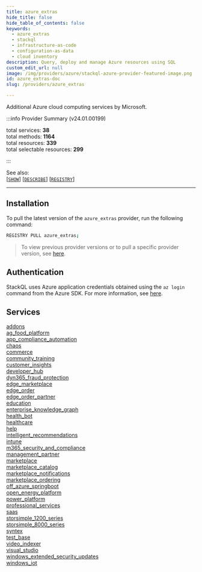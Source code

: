 ```yaml
---
title: azure_extras
hide_title: false
hide_table_of_contents: false
keywords:
  - azure_extras
  - stackql
  - infrastructure-as-code
  - configuration-as-data
  - cloud inventory
description: Query, deploy and manage Azure resources using SQL
custom_edit_url: null
image: /img/providers/azure/stackql-azure-provider-featured-image.png
id: azure_extras-doc
slug: /providers/azure_extras

---
```

 Additional Azure cloud computing services by Microsoft.  
    
:::info Provider Summary (v24.01.00199)

<div class="row">
<div class="providerDocColumn">
<span>total services:&nbsp;<b>38</b></span><br />
<span>total methods:&nbsp;<b>1164</b></span><br />
</div>
<div class="providerDocColumn">
<span>total resources:&nbsp;<b>339</b></span><br />
<span>total selectable resources:&nbsp;<b>299</b></span><br />
</div>
</div>

:::

See also:   
[[` SHOW `]](https://stackql.io/docs/language-spec/show) [[` DESCRIBE `]](https://stackql.io/docs/language-spec/describe)  [[` REGISTRY `]](https://stackql.io/docs/language-spec/registry)
* * * 

## Installation

To pull the latest version of the `azure_extras` provider, run the following command:  

```bash
REGISTRY PULL azure_extras;
```
> To view previous provider versions or to pull a specific provider version, see [here](https://stackql.io/docs/language-spec/registry).  

## Authentication


StackQL uses Azure application credentials obtained using the `az login` command from the Azure SDK.  For more information, see [here](https://learn.microsoft.com/en-us/cli/azure/authenticate-azure-cli).

## Services
<div class="row">
<div class="providerDocColumn">
<a href="/providers/azure_extras/addons/">addons</a><br />
<a href="/providers/azure_extras/ag_food_platform/">ag_food_platform</a><br />
<a href="/providers/azure_extras/app_compliance_automation/">app_compliance_automation</a><br />
<a href="/providers/azure_extras/chaos/">chaos</a><br />
<a href="/providers/azure_extras/commerce/">commerce</a><br />
<a href="/providers/azure_extras/community_training/">community_training</a><br />
<a href="/providers/azure_extras/customer_insights/">customer_insights</a><br />
<a href="/providers/azure_extras/developer_hub/">developer_hub</a><br />
<a href="/providers/azure_extras/dyn365_fraud_protection/">dyn365_fraud_protection</a><br />
<a href="/providers/azure_extras/edge_marketplace/">edge_marketplace</a><br />
<a href="/providers/azure_extras/edge_order/">edge_order</a><br />
<a href="/providers/azure_extras/edge_order_partner/">edge_order_partner</a><br />
<a href="/providers/azure_extras/education/">education</a><br />
<a href="/providers/azure_extras/enterprise_knowledge_graph/">enterprise_knowledge_graph</a><br />
<a href="/providers/azure_extras/health_bot/">health_bot</a><br />
<a href="/providers/azure_extras/healthcare/">healthcare</a><br />
<a href="/providers/azure_extras/help/">help</a><br />
<a href="/providers/azure_extras/intelligent_recommendations/">intelligent_recommendations</a><br />
<a href="/providers/azure_extras/intune/">intune</a><br />
</div>
<div class="providerDocColumn">
<a href="/providers/azure_extras/m365_security_and_compliance/">m365_security_and_compliance</a><br />
<a href="/providers/azure_extras/management_partner/">management_partner</a><br />
<a href="/providers/azure_extras/marketplace/">marketplace</a><br />
<a href="/providers/azure_extras/marketplace_catalog/">marketplace_catalog</a><br />
<a href="/providers/azure_extras/marketplace_notifications/">marketplace_notifications</a><br />
<a href="/providers/azure_extras/marketplace_ordering/">marketplace_ordering</a><br />
<a href="/providers/azure_extras/off_azure_springboot/">off_azure_springboot</a><br />
<a href="/providers/azure_extras/open_energy_platform/">open_energy_platform</a><br />
<a href="/providers/azure_extras/power_platform/">power_platform</a><br />
<a href="/providers/azure_extras/professional_services/">professional_services</a><br />
<a href="/providers/azure_extras/saas/">saas</a><br />
<a href="/providers/azure_extras/storsimple_1200_series/">storsimple_1200_series</a><br />
<a href="/providers/azure_extras/storsimple_8000_series/">storsimple_8000_series</a><br />
<a href="/providers/azure_extras/syntex/">syntex</a><br />
<a href="/providers/azure_extras/test_base/">test_base</a><br />
<a href="/providers/azure_extras/video_indexer/">video_indexer</a><br />
<a href="/providers/azure_extras/visual_studio/">visual_studio</a><br />
<a href="/providers/azure_extras/windows_extended_security_updates/">windows_extended_security_updates</a><br />
<a href="/providers/azure_extras/windows_iot/">windows_iot</a><br />
</div>
</div>
